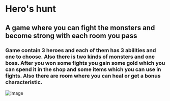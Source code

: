 # Hero's hunt

## A game where you can fight the monsters and become strong with each room you pass

### Game contain 3 heroes and each of them has 3 abilities and one to choose. Also there is two kinds of monsters and one boss. After you won some fights you gain some gold which you can spend it in the shop and some items which you can use in fights. Also there are room where you can heal or get a bonus characteristic.

![image](https://user-images.githubusercontent.com/74499144/182661006-c62e1952-7369-4ab1-8456-526058148a42.png)

